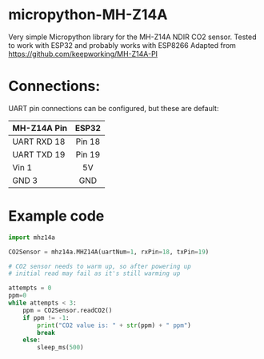 # micropython-MH-Z14A
Very simple Micropython library for the MH-Z14A NDIR CO2 sensor. 
Tested to work with ESP32 and probably works with ESP8266
Adapted from https://github.com/keepworking/MH-Z14A-PI

# Connections:
UART pin connections can be configured, but these are default:

|  MH-Z14A Pin    |  ESP32   |
| --------------- |:--------:|
|  UART RXD 18    | Pin 18   |
|  UART TXD 19    | Pin 19   |
|     Vin 1       |   5V     |
|     GND 3       |   GND    |

# Example code
```python
import mhz14a

CO2Sensor = mhz14a.MHZ14A(uartNum=1, rxPin=18, txPin=19)

# CO2 sensor needs to warm up, so after powering up
# initial read may fail as it's still warming up

attempts = 0
ppm=0
while attempts < 3:
    ppm = CO2Sensor.readCO2()
    if ppm != -1:
        print("CO2 value is: " + str(ppm) + " ppm")
        break
    else:
        sleep_ms(500)
     

